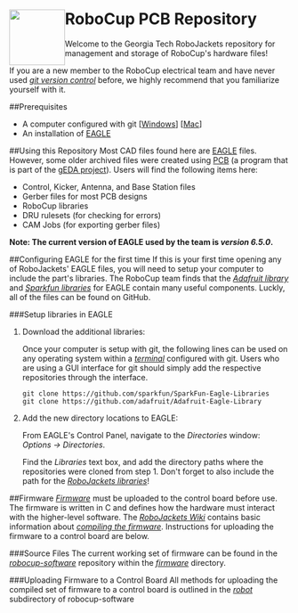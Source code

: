 <img src="https://dl.dropboxusercontent.com/s/ao3pe3n8npuxrfo/robobuzz-header.svg" height="100px" width="100px" style="float:left"/>RoboCup PCB Repository
===========
Welcome to the Georgia Tech RoboJackets repository for management and storage of RoboCup's hardware files!

If you are a new member to the RoboCup electrical team and have never used *[git version control](http://git-scm.com/)* before, we highly recommend that you familiarize yourself with it.

##Prerequisites
- A computer configured with git [[Windows](https://windows.github.com)] [[Mac](https://mac.github.com/)]
- An installation of [EAGLE](http://www.cadsoftusa.com/)

##Using this Repository
Most CAD files found here are [EAGLE](http://www.cadsoftusa.com/) files. However, some older archived files were created using [PCB](http://pcb.geda-project.org) (a program that is part of the [gEDA project](http://www.geda-project.org)). Users will find the following items here:
- Control, Kicker, Antenna, and Base Station files
- Gerber files for most PCB designs
- RoboCup libraries
- DRU rulesets (for checking for errors)
- CAM Jobs (for exporting gerber files)

**Note: The current version of EAGLE used by the team is *version 6.5.0*.**

##Configuring EAGLE for the first time
If this is your first time opening any of RoboJackets' EAGLE files, you will need to setup your computer to include the part's libraries. The RoboCup team finds that the
*[Adafruit library](https://github.com/adafruit/Adafruit-Eagle-Library)* 
and 
*[Sparkfun libraries](https://github.com/sparkfun/SparkFun-Eagle-Libraries)* for EAGLE contain many useful components. Luckly, all of the files can be found on GitHub.

###Setup libraries in EAGLE

1. Download the additional libraries:

	Once your computer is setup with git, the following lines can be used on any operating system within a *[terminal](http://en.wikipedia.org/wiki/Computer_terminal)* configured with git. Users who are using a GUI interface for git should simply add the respective repositories through the interface.
	
	```shell
	git clone https://github.com/sparkfun/SparkFun-Eagle-Libraries
	git clone https://github.com/adafruit/Adafruit-Eagle-Library
	``` 
2. Add the new directory locations to EAGLE:

	From EAGLE's Control Panel, navigate to the *Directories* window: *Options -> Directories*. 
    
    Find the *Libraries* text box, and add the directory paths where the repositories were cloned from step 1. Don't forget to also include the path for the *[RoboJackets libraries](https://github.com/jjones646/robocup-pcb/tree/master/parts-libraries)*!

##Firmware
*[Firmware](http://en.wikipedia.org/wiki/Firmware)* must be uploaded to the control board before use. The firmware is written in C and defines how the hardware must interact with the higher-level software. The *[RoboJackets Wiki](http://wiki.robojackets.org)* contains basic information about *[compiling the firmware](http://wiki.robojackets.org/w/RoboCup_Compile_HOWTO)*. Instructions for uploading the firmware to a control board are below.

###Source Files
The current working set of firmware can be found in the *[robocup-software](https://github.com/RoboJackets/robocup-software)* repository within the *[firmware](https://github.com/RoboJackets/robocup-software/tree/master/firmware)* directory.

###Uploading Firmware to a Control Board
All methods for uploading the compiled set of firmware to a control board is outlined in the *[robot](https://github.com/RoboJackets/robocup-software/tree/master/firmware/robot#robot-firmware)* subdirectory of robocup-software



